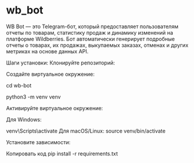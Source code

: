 # wb_bot

WB Bot — это Telegram-бот, который предоставляет пользователям отчеты по товарам, статистику продаж и динамику изменений на платформе Wildberries. Бот автоматически генерирует подробные отчеты о товарах, их продажах, выкупаемых заказах, отменах и других метриках на основе данных API.

Шаги установки:
Клонируйте репозиторий:



Создайте виртуальное окружение:

cd wb-bot

python3 -m venv venv

Активируйте виртуальное окружение:

Для Windows:

venv\Scripts\activate
Для macOS/Linux:
source venv/bin/activate

Установите зависимости:

Копировать код
pip install -r requirements.txt
